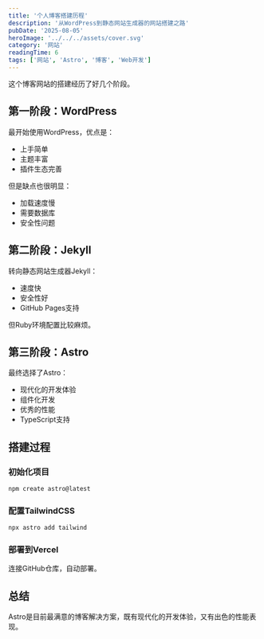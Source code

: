 ```yaml
---
title: '个人博客搭建历程'
description: '从WordPress到静态网站生成器的网站搭建之路'
pubDate: '2025-08-05'
heroImage: '../../../assets/cover.svg'
category: '网站'
readingTime: 6
tags: ['网站', 'Astro', '博客', 'Web开发']
---
```


这个博客网站的搭建经历了好几个阶段。

## 第一阶段：WordPress

最开始使用WordPress，优点是：

- 上手简单
- 主题丰富
- 插件生态完善

但是缺点也很明显：

- 加载速度慢
- 需要数据库
- 安全性问题

## 第二阶段：Jekyll

转向静态网站生成器Jekyll：

- 速度快
- 安全性好
- GitHub Pages支持

但Ruby环境配置比较麻烦。

## 第三阶段：Astro

最终选择了Astro：

- 现代化的开发体验
- 组件化开发
- 优秀的性能
- TypeScript支持

## 搭建过程

### 初始化项目

```bash
npm create astro@latest
```

### 配置TailwindCSS

```bash
npx astro add tailwind
```

### 部署到Vercel

连接GitHub仓库，自动部署。

## 总结

Astro是目前最满意的博客解决方案，既有现代化的开发体验，又有出色的性能表现。
